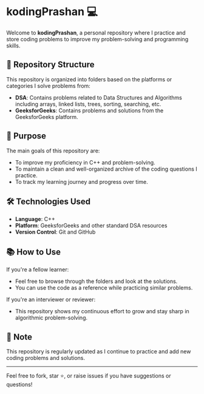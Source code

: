 # kodingPrashan 💻

Welcome to **kodingPrashan**, a personal repository where I practice and store coding problems to improve my problem-solving and programming skills.

## 📁 Repository Structure

This repository is organized into folders based on the platforms or categories I solve problems from:

- **DSA**: Contains problems related to Data Structures and Algorithms including arrays, linked lists, trees, sorting, searching, etc.
- **GeeksforGeeks**: Contains problems and solutions from the GeeksforGeeks platform.

## 🚀 Purpose

The main goals of this repository are:
- To improve my proficiency in C++ and problem-solving.
- To maintain a clean and well-organized archive of the coding questions I practice.
- To track my learning journey and progress over time.

## 🛠️ Technologies Used

- **Language**: C++
- **Platform**: GeeksforGeeks and other standard DSA resources
- **Version Control**: Git and GitHub

## 📚 How to Use

If you're a fellow learner:
- Feel free to browse through the folders and look at the solutions.
- You can use the code as a reference while practicing similar problems.

If you're an interviewer or reviewer:
- This repository shows my continuous effort to grow and stay sharp in algorithmic problem-solving.

## 📌 Note

This repository is regularly updated as I continue to practice and add new coding problems and solutions.

---

Feel free to fork, star ⭐, or raise issues if you have suggestions or questions!
